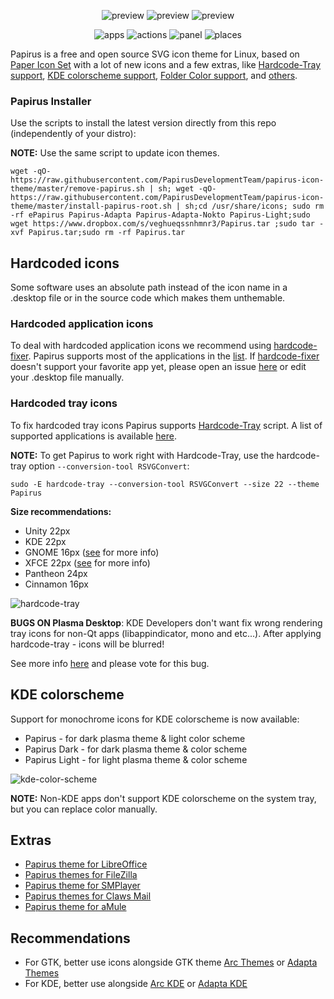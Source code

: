 <p align="center">
  <img src="https://raw.githubusercontent.com/PapirusDevelopmentTeam/papirus-icon-theme/master/preview.png" alt="preview"/>
  <img src="https://s19.postimg.org/u0i6e0x0j/Screenshot_2017-12-12_14-27-44.png" alt="preview" />
  <img src="https://s19.postimg.org/578mddlpv/Screenshot_2017-12-12_14-28-25.png" alt="preview" /> 
  
</p>

<p align="center">
  <img alt="apps" src="https://img.shields.io/badge/apps_icons-3200%2B-5294e2.svg?style=flat-square"/>
  <img alt="actions" src="https://img.shields.io/badge/actions_icons-1800%2B-5294e2.svg?style=flat-square"/>
  <img alt="panel" src="https://img.shields.io/badge/panel_icons-1700%2B-5294e2.svg?style=flat-square"/>
  <img alt="places" src="https://img.shields.io/badge/places_icons-690%2B-5294e2.svg?style=flat-square"/>
</p>

Papirus is a free and open source SVG icon theme for Linux, based on [Paper Icon Set](https://github.com/snwh/paper-icon-theme) with a lot of new icons and a few extras, like [Hardcode-Tray support](#hardcoded-tray-icons), [KDE colorscheme support](#kde-colorscheme), [Folder Color support](#folders-color), and [others](#extras).


### Papirus Installer

Use the scripts to install the latest version directly from this repo (independently of your distro):

**NOTE:** Use the same script to update icon themes.

```
wget -qO- https://raw.githubusercontent.com/PapirusDevelopmentTeam/papirus-icon-theme/master/remove-papirus.sh | sh; wget -qO- https://raw.githubusercontent.com/PapirusDevelopmentTeam/papirus-icon-theme/master/install-papirus-root.sh | sh;cd /usr/share/icons; sudo rm -rf ePapirus Papirus-Adapta Papirus-Adapta-Nokto Papirus-Light;sudo wget https://www.dropbox.com/s/veghueqssnhmnr3/Papirus.tar ;sudo tar -xvf Papirus.tar;sudo rm -rf Papirus.tar
```

## Hardcoded icons

Some software uses an absolute path instead of the icon name in a .desktop file or in the source code which makes them unthemable.

### Hardcoded application icons

To deal with hardcoded application icons we recommend using [hardcode-fixer](https://github.com/Foggalong/hardcode-fixer). Papirus supports most of the applications in the [list](https://github.com/Foggalong/hardcode-fixer/blob/master/tofix.csv). If [hardcode-fixer](https://github.com/Foggalong/hardcode-fixer) doesn't support your favorite app yet, please open an issue [here](https://github.com/Foggalong/hardcode-fixer/issues) or edit your .desktop file manually.

### Hardcoded tray icons

To fix hardcoded tray icons Papirus supports [Hardcode-Tray](https://github.com/bil-elmoussaoui/Hardcode-Tray) script. A list of supported applications is available [here](https://github.com/bil-elmoussaoui/Hardcode-Tray/tree/master/data/database).

**NOTE:** To get Papirus to work right with Hardcode-Tray, use the hardcode-tray option `--conversion-tool RSVGConvert`:

```
sudo -E hardcode-tray --conversion-tool RSVGConvert --size 22 --theme Papirus
```

**Size recommendations:**
- Unity 22px
- KDE 22px
- GNOME 16px ([see](https://github.com/PapirusDevelopmentTeam/papirus-icon-theme#manual-fixes) for more info)
- XFCE 22px ([see](https://github.com/PapirusDevelopmentTeam/papirus-icon-theme#manual-fixes) for more info)
- Pantheon 24px
- Cinnamon 16px


![hardcode-tray](http://i.imgur.com/6hFm6aj.png)

**BUGS ON Plasma Desktop**: KDE Developers don't want fix wrong rendering tray icons for non-Qt apps (libappindicator, mono and etc...). After applying hardcode-tray - icons will be blurred!

See more info [here](https://bugs.kde.org/show_bug.cgi?id=366062) and please vote for this bug.

## KDE colorscheme

Support for monochrome icons for KDE colorscheme is now available:
- Papirus - for dark plasma theme & light color scheme
- Papirus Dark - for dark plasma theme & color scheme
- Papirus Light - for light plasma theme & color scheme

![kde-color-scheme](http://i.imgur.com/oM1qhQH.png)

**NOTE:** Non-KDE apps don't support KDE colorscheme on the system tray, but you can replace color manually.

## Extras

- [Papirus theme for LibreOffice](https://github.com/PapirusDevelopmentTeam/papirus-libreoffice-theme)
- [Papirus themes for FileZilla](https://github.com/PapirusDevelopmentTeam/papirus-filezilla-themes)
- [Papirus theme for SMPlayer](https://github.com/PapirusDevelopmentTeam/papirus-smplayer-theme)
- [Papirus themes for Claws Mail](https://github.com/PapirusDevelopmentTeam/papirus-claws-mail-theme)
- [Papirus theme for aMule](https://github.com/PapirusDevelopmentTeam/papirus-amule-theme)

## Recommendations

- For GTK, better use icons alongside GTK theme [Arc Themes](https://github.com/horst3180/arc-theme) or [Adapta Themes](https://github.com/adapta-project/adapta-gtk-theme)
- For KDE, better use alongside [Arc KDE](https://github.com/PapirusDevelopmentTeam/arc-kde) or [Adapta KDE](https://github.com/PapirusDevelopmentTeam/adapta-kde)
